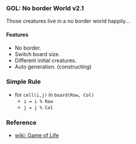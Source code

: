 ### GOL: No border World v2.1
Those creatures live in a no border world happily...

#### Features
* No border.
* Switch board size.
* Different initial creatures.
* Auto generation. (constructing)

### Simple Rule
* for `cell(i,j)` in `board(Row, Col)`
  - `i = i % Row`
  - `j = j % Col`

### Reference
* [wiki: Game of Life](https://en.wikipedia.org/wiki/Conway%27s_Game_of_Life)
